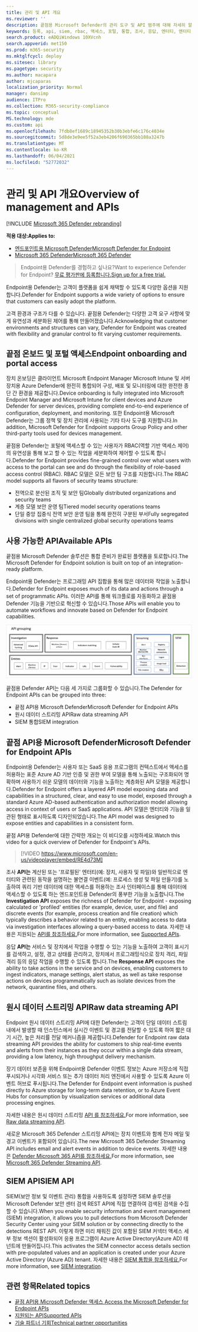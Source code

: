 ```yaml
---
title: 관리 및 API 개요
ms.reviewer: ''
description: 끝점용 Microsoft Defender의 관리 도구 및 API 범주에 대해 자세히 알아보시고
keywords: 등록, api, siem, rbac, 액세스, 포털, 통합, 조사, 응답, 엔터티, 엔터티, 사용자 컨텍스트, 응용 프로그램 컨텍스트, 스트리밍
search.product: eADQiWindows 10XVcnh
search.appverid: met150
ms.prod: m365-security
ms.mktglfcycl: deploy
ms.sitesec: library
ms.pagetype: security
ms.author: macapara
author: mjcaparas
localization_priority: Normal
manager: dansimp
audience: ITPro
ms.collection: M365-security-compliance
ms.topic: conceptual
MS.technology: mde
ms.custom: api
ms.openlocfilehash: 7fdb8ef1689c18945352b30b3ebfe6c176c4034e
ms.sourcegitcommit: 5d8de3e9ee5f52a3eb4206f690365bb108a3247b
ms.translationtype: MT
ms.contentlocale: ko-KR
ms.lasthandoff: 06/04/2021
ms.locfileid: "52772032"
---
```

# <a name="overview-of-management-and-apis"></a><span data-ttu-id="a127f-104">관리 및 API 개요</span><span class="sxs-lookup"><span data-stu-id="a127f-104">Overview of management and APIs</span></span> 

[!INCLUDE [Microsoft 365 Defender rebranding](../../includes/microsoft-defender.md)]

<span data-ttu-id="a127f-105">**적용 대상:**</span><span class="sxs-lookup"><span data-stu-id="a127f-105">**Applies to:**</span></span>
- [<span data-ttu-id="a127f-106">엔드포인트용 Microsoft Defender</span><span class="sxs-lookup"><span data-stu-id="a127f-106">Microsoft Defender for Endpoint</span></span>](https://go.microsoft.com/fwlink/p/?linkid=2154037)
- [<span data-ttu-id="a127f-107">Microsoft 365 Defender</span><span class="sxs-lookup"><span data-stu-id="a127f-107">Microsoft 365 Defender</span></span>](https://go.microsoft.com/fwlink/?linkid=2118804)

> <span data-ttu-id="a127f-108">Endpoint용 Defender를 경험하고 싶나요?</span><span class="sxs-lookup"><span data-stu-id="a127f-108">Want to experience Defender for Endpoint?</span></span> [<span data-ttu-id="a127f-109">무료 평가판에 등록합니다.</span><span class="sxs-lookup"><span data-stu-id="a127f-109">Sign up for a free trial.</span></span>](https://www.microsoft.com/microsoft-365/windows/microsoft-defender-atp?ocid=docs-mgt-apis-abovefoldlink)


<span data-ttu-id="a127f-110">Endpoint용 Defender는 고객이 플랫폼을 쉽게 채택할 수 있도록 다양한 옵션을 지원합니다.</span><span class="sxs-lookup"><span data-stu-id="a127f-110">Defender for Endpoint supports a wide variety of options to ensure that customers can easily adopt the platform.</span></span> 

<span data-ttu-id="a127f-111">고객 환경과 구조가 다를 수 있습니다. 끝점용 Defender는 다양한 고객 요구 사항에 맞게 유연성과 세분화된 제어를 통해 만들어졌습니다.</span><span class="sxs-lookup"><span data-stu-id="a127f-111">Acknowledging that customer environments and structures can vary, Defender for Endpoint was created with flexibility and granular control to fit varying customer requirements.</span></span> 

## <a name="endpoint-onboarding-and-portal-access"></a><span data-ttu-id="a127f-112">끝점 온보드 및 포털 액세스</span><span class="sxs-lookup"><span data-stu-id="a127f-112">Endpoint onboarding and portal access</span></span> 

<span data-ttu-id="a127f-113">장치 온보딩은 클라이언트 Microsoft Endpoint Manager Microsoft Intune 및 서버 장치용 Azure Defender에 완전히 통합되어 구성, 배포 및 모니터링에 대한 완전한 종단 간 환경을 제공합니다.</span><span class="sxs-lookup"><span data-stu-id="a127f-113">Device onboarding is fully integrated into Microsoft Endpoint Manager and Microsoft Intune for client devices and Azure Defender for server devices, providing complete end-to-end experience of configuration, deployment, and monitoring.</span></span> <span data-ttu-id="a127f-114">또한 Endpoint용 Microsoft Defender는 그룹 정책 및 장치 관리에 사용되는 기타 타사 도구를 지원합니다.</span><span class="sxs-lookup"><span data-stu-id="a127f-114">In addition, Microsoft Defender for Endpoint supports Group Policy and other third-party tools used for devices management.</span></span>

<span data-ttu-id="a127f-115">끝점용 Defender는 포털에 액세스할 수 있는 사용자가 RBAC(역할 기반 액세스 제어)의 유연성을 통해 보고 할 수 있는 작업을 세분화하여 제어할 수 있도록 합니다.</span><span class="sxs-lookup"><span data-stu-id="a127f-115">Defender for Endpoint provides fine-grained control over what users with access to the portal can see and do through the flexibility of role-based access control (RBAC).</span></span> <span data-ttu-id="a127f-116">RBAC 모델은 모든 보안 팀 구조를 지원합니다.</span><span class="sxs-lookup"><span data-stu-id="a127f-116">The RBAC model supports all flavors of security teams structure:</span></span>
- <span data-ttu-id="a127f-117">전역으로 분산된 조직 및 보안 팀</span><span class="sxs-lookup"><span data-stu-id="a127f-117">Globally distributed organizations and security teams</span></span>
- <span data-ttu-id="a127f-118">계층 모델 보안 운영 팀</span><span class="sxs-lookup"><span data-stu-id="a127f-118">Tiered model security operations teams</span></span>
- <span data-ttu-id="a127f-119">단일 중앙 집중식 전역 보안 운영 팀을 통해 완전히 구분된 부서</span><span class="sxs-lookup"><span data-stu-id="a127f-119">Fully segregated divisions with single centralized global security operations teams</span></span> 

## <a name="available-apis"></a><span data-ttu-id="a127f-120">사용 가능한 API</span><span class="sxs-lookup"><span data-stu-id="a127f-120">Available APIs</span></span>
<span data-ttu-id="a127f-121">끝점용 Microsoft Defender 솔루션은 통합 준비가 완료된 플랫폼을 토로합니다.</span><span class="sxs-lookup"><span data-stu-id="a127f-121">The Microsoft Defender for Endpoint solution is built on top of an integration-ready platform.</span></span>

<span data-ttu-id="a127f-122">Endpoint용 Defender는 프로그래밍 API 집합을 통해 많은 데이터와 작업을 노출합니다.</span><span class="sxs-lookup"><span data-stu-id="a127f-122">Defender for Endpoint exposes much of its data and actions through a set of programmatic APIs.</span></span> <span data-ttu-id="a127f-123">이러한 API를 통해 워크플로를 자동화하고 끝점용 Defender 기능을 기반으로 혁신할 수 있습니다.</span><span class="sxs-lookup"><span data-stu-id="a127f-123">Those APIs will enable you to automate workflows and innovate based on Defender for Endpoint capabilities.</span></span>

![끝점용 Microsoft Defender의 사용 가능한 API 및 통합 이미지](images/mdatp-apis.png)  

<span data-ttu-id="a127f-125">끝점용 Defender API는 다음 세 가지로 그룹화할 수 있습니다.</span><span class="sxs-lookup"><span data-stu-id="a127f-125">The Defender for Endpoint APIs can be grouped into three:</span></span>
- <span data-ttu-id="a127f-126">끝점 API용 Microsoft Defender</span><span class="sxs-lookup"><span data-stu-id="a127f-126">Microsoft Defender for Endpoint APIs</span></span> 
- <span data-ttu-id="a127f-127">원시 데이터 스트리밍 API</span><span class="sxs-lookup"><span data-stu-id="a127f-127">Raw data streaming API</span></span>
- <span data-ttu-id="a127f-128">SIEM 통합</span><span class="sxs-lookup"><span data-stu-id="a127f-128">SIEM integration</span></span>

## <a name="microsoft-defender-for-endpoint-apis"></a><span data-ttu-id="a127f-129">끝점 API용 Microsoft Defender</span><span class="sxs-lookup"><span data-stu-id="a127f-129">Microsoft Defender for Endpoint APIs</span></span>

<span data-ttu-id="a127f-130">Endpoint용 Defender는 사용자 또는 SaaS 응용 프로그램의 컨텍스트에서 액세스를 허용하는 표준 Azure AD 기반 인증 및 권한 부여 모델을 통해 노출되는 구조화되어 명확하며 사용하기 쉬운 모델의 데이터와 기능을 노출하는 계층화된 API 모델을 제공합니다.</span><span class="sxs-lookup"><span data-stu-id="a127f-130">Defender for Endpoint offers a layered API model exposing data and capabilities in a structured, clear, and easy to use model, exposed through a standard Azure  AD-based authentication and authorization model allowing access in context of users or SaaS applications.</span></span> <span data-ttu-id="a127f-131">API 모델은 엔터티와 기능을 일관된 형태로 표시하도록 디자인되었습니다.</span><span class="sxs-lookup"><span data-stu-id="a127f-131">The API model was designed to expose entities and capabilities in a consistent form.</span></span> 

<span data-ttu-id="a127f-132">끝점 API용 Defender에 대한 간략한 개요는 이 비디오를 시청하세요.</span><span class="sxs-lookup"><span data-stu-id="a127f-132">Watch this video for a quick overview of Defender for Endpoint's APIs.</span></span> 
>[!VIDEO https://www.microsoft.com/en-us/videoplayer/embed/RE4d73M]

<span data-ttu-id="a127f-133">조사 **API는** 계산된 또는 '프로필된' 엔터티(예: 장치, 사용자 및 파일)와 일반적으로 엔터티와 관련된 동작을 설명하는 불연결 이벤트(예: 프로세스 생성 및 파일 만들기)를 노출하여 쿼리 기반 데이터에 대한 액세스를 허용하는 조사 인터페이스를 통해 데이터에 액세스할 수 있도록 하는 엔드포인트용 Defender의 풍부한 기능을 노출합니다.</span><span class="sxs-lookup"><span data-stu-id="a127f-133">The **Investigation API** exposes the richness of Defender for Endpoint - exposing calculated or 'profiled' entities (for example, device, user, and file) and discrete events (for example, process creation and file creation) which typically describes a behavior related to an entity, enabling access to data via investigation interfaces allowing a query-based access to data.</span></span> <span data-ttu-id="a127f-134">자세한 내용은 지원되는 [API를 참조하세요.](exposed-apis-list.md)</span><span class="sxs-lookup"><span data-stu-id="a127f-134">For more information, see [Supported APIs](exposed-apis-list.md).</span></span>

<span data-ttu-id="a127f-135">응답 **API는** 서비스 및 장치에서 작업을 수행할 수 있는 기능을 노출하여 고객이 표시기를 검색하고, 설정, 경고 상태를 관리하고, 장치에서 프로그래밍식으로 장치 격리, 파일 격리 등의 응답 작업을 수행할 수 있도록 합니다.</span><span class="sxs-lookup"><span data-stu-id="a127f-135">The **Response API** exposes the ability to take actions in the service and on devices, enabling customers to ingest indicators, manage settings, alert status, as well as take response actions on devices programmatically such as isolate devices from the network, quarantine files, and others.</span></span> 

## <a name="raw-data-streaming-api"></a><span data-ttu-id="a127f-136">원시 데이터 스트리밍 API</span><span class="sxs-lookup"><span data-stu-id="a127f-136">Raw data streaming API</span></span> 
<span data-ttu-id="a127f-137">Endpoint 원시 데이터 스트리밍 API에 대한 Defender는 고객이 단일 데이터 스트림 내에서 발생할 때 인스턴스에서 실시간 이벤트 및 경고를 전달할 수 있도록 하여 짧은 대기 시간, 높은 처리률 전달 메커니즘을 제공합니다.</span><span class="sxs-lookup"><span data-stu-id="a127f-137">Defender for Endpoint raw data streaming API provides the ability for customers to ship real-time events and alerts from their instances as they occur within a single data stream, providing a low latency, high throughput delivery mechanism.</span></span>

<span data-ttu-id="a127f-138">장기 데이터 보존을 위해 Endpoint용 Defender 이벤트 정보는 Azure 저장소에 직접 푸시되거나 시각화 서비스 또는 추가 데이터 처리 엔진에서 사용할 수 있도록 Azure 이벤트 허브로 푸시됩니다.</span><span class="sxs-lookup"><span data-stu-id="a127f-138">The Defender for Endpoint event information is pushed directly to Azure storage for long-term data retention, or to Azure Event Hubs for consumption by visualization services or additional data processing engines.</span></span> 

<span data-ttu-id="a127f-139">자세한 내용은 원시 데이터 스트리밍 [API 를 참조하세요.](raw-data-export.md)</span><span class="sxs-lookup"><span data-stu-id="a127f-139">For more information, see [Raw data streaming API](raw-data-export.md).</span></span>

<span data-ttu-id="a127f-140">새로운 Microsoft 365 Defender 스트리밍 API에는 장치 이벤트와 함께 전자 메일 및 경고 이벤트가 포함되어 있습니다.</span><span class="sxs-lookup"><span data-stu-id="a127f-140">The new Microsoft 365 Defender Streaming API includes email and alert events in addition to device events.</span></span> <span data-ttu-id="a127f-141">자세한 내용은 [Defender Microsoft 365 API를 참조하세요.](../defender/streaming-api.md)</span><span class="sxs-lookup"><span data-stu-id="a127f-141">For more information, see [Microsoft 365 Defender Streaming API](../defender/streaming-api.md).</span></span>


## <a name="siem-api"></a><span data-ttu-id="a127f-142">SIEM API</span><span class="sxs-lookup"><span data-stu-id="a127f-142">SIEM API</span></span>
<span data-ttu-id="a127f-143">SIEM(보안 정보 및 이벤트 관리) 통합을 사용하도록 설정하면 SIEM 솔루션을 Microsoft Defender 보안 센터 검색 REST API에 직접 연결하여 검색된 검색을 수집할 수 있습니다.</span><span class="sxs-lookup"><span data-stu-id="a127f-143">When you enable security information and event management (SIEM) integration, it allows you to pull detections from Microsoft Defender Security Center using your SIEM solution or by connecting directly to the detections REST API.</span></span> <span data-ttu-id="a127f-144">이렇게 하면 미리 채워진 값이 포함된 SIEM 커넥터 액세스 세부 정보 섹션이 활성화되어 응용 프로그램이 Azure Active Directory(Azure AD) 테넌트에 만들어집니다.</span><span class="sxs-lookup"><span data-stu-id="a127f-144">This activates the SIEM connector access details section with pre-populated values and an application is created under your Azure Active Directory (Azure AD) tenant.</span></span> <span data-ttu-id="a127f-145">자세한 내용은 [SIEM 통합을 참조하세요.](enable-siem-integration.md)</span><span class="sxs-lookup"><span data-stu-id="a127f-145">For more information, see [SIEM integration](enable-siem-integration.md).</span></span>

## <a name="related-topics"></a><span data-ttu-id="a127f-146">관련 항목</span><span class="sxs-lookup"><span data-stu-id="a127f-146">Related topics</span></span>
- [<span data-ttu-id="a127f-147">끝점 API용 Microsoft Defender 액세스 </span><span class="sxs-lookup"><span data-stu-id="a127f-147">Access the Microsoft Defender for Endpoint APIs </span></span>](apis-intro.md)
- [<span data-ttu-id="a127f-148">지원되는 API</span><span class="sxs-lookup"><span data-stu-id="a127f-148">Supported APIs</span></span>](exposed-apis-list.md)
- [<span data-ttu-id="a127f-149">기술 파트너 기회</span><span class="sxs-lookup"><span data-stu-id="a127f-149">Technical partner opportunities</span></span>](partner-integration.md)

